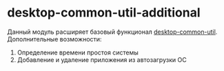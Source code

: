 # desktop-common-util-additional

Данный модуль расширяет базовый функционал [desktop-common-util](https://github.com/gdevby/starter4j/blob/master/desktop-common-util/README_RU.md).<br>
Дополнительные возможности:
<ol>
	<li>Определение времени простоя системы</li>
	<li>Добавление и удаление приложения из автозагрузки ОС</li>
</ol>